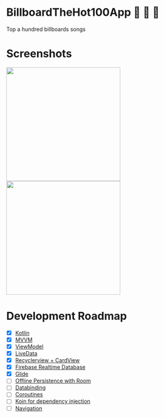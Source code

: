 # BillboardTheHot100App :construction: :wrench: :nut_and_bolt:
Top a hundred billboards songs

# Screenshots

<image src="screenshots/1.25_01_2020.png" width="300">  <image src="screenshots/2.25_01_2020.png" width="300"> 

# Development Roadmap 

* [x] [Kotlin](https://kotlinlang.org/docs/reference/)
* [x] [MVVM](https://developer.android.com/jetpack/docs/guide)
* [x] [ViewModel](https://developer.android.com/topic/libraries/architecture/viewmodel)
* [x] [LiveData](https://developer.android.com/topic/libraries/architecture/livedata)
* [x] [Recyclerview + CardView](https://developer.android.com/jetpack/androidx/releases/recyclerview)
* [x] [Firebase Realtime Database](https://firebase.google.com/docs/database/android/start)
* [x] [Glide](https://github.com/bumptech/glide)
* [ ] [Offline Persistence with Room](https://developer.android.com/training/data-storage/room/index.html)
* [ ] [Databinding](https://developer.android.com/topic/libraries/data-binding)
* [ ] [Coroutines](https://developer.android.com/kotlin/coroutines)
* [ ] [Koin for dependency injection](https://insert-koin.io/)
* [ ] [Navigation](https://developer.android.com/guide/navigation?gclid=CjwKCAiA66_xBRBhEiwAhrMuLblhs0tWLv-wY9gmsDClBUcLuLp5rN30t0ijOm1GIA_l-A9QtczNrxoCdzUQAvD_BwE)
